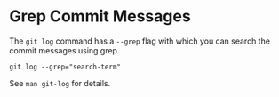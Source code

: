 # Grep Commit Messages

The `git log` command has a `--grep` flag with which you can search the commit messages using grep.

``` shell
git log --grep="search-term"
```
See `man git-log` for details.
